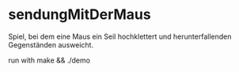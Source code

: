 # sendungMitDerMaus
Spiel, bei dem eine Maus ein Seil hochklettert und herunterfallenden Gegenständen ausweicht.

run with
  make && ./demo
